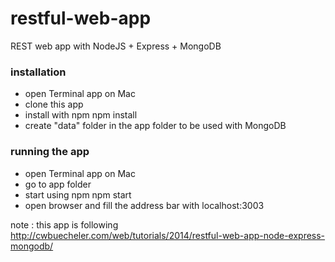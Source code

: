 restful-web-app
===============

REST web app with NodeJS + Express + MongoDB

### installation
* open Terminal app on Mac
* clone this app
* install with npm
        npm install
* create "data" folder in the app folder to be used with MongoDB

### running the app
* open Terminal app on Mac
* go to app folder
* start using npm
        npm start
* open browser and fill the address bar with
        localhost:3003


note :
this app is following http://cwbuecheler.com/web/tutorials/2014/restful-web-app-node-express-mongodb/
